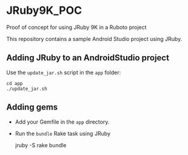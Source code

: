 # JRuby9K_POC

Proof of concept for using JRuby 9K in a Ruboto project

This repository contains a sample Android Studio project using JRuby.


## Adding JRuby to an AndroidStudio project

Use the `update_jar.sh` script in the `app` folder:

    cd app
    ./update_jar.sh

## Adding gems

* Add your Gemfile in the `app` directory.
* Run the `bundle` Rake task using JRuby

    jruby -S rake bundle
